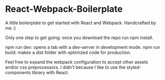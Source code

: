 # React-Webpack-Boilerplate
A little boilerplate to get started with React and Webpack. Handcrafted by me :)

Only one step to get going: once you download the repo run npm install.

npm run dev: opens a tab with a dev-server in development mode.
npm run build: makes a dist folder with optimized code for production.

Feel free to expand the webpack configuration to accept other assets and/or css preprocessors. I didn't because I like to use the styled-components library with React.
